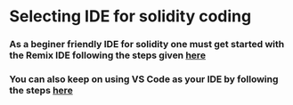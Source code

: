 # Selecting IDE for solidity coding

### As a beginer friendly IDE for solidity one must get started with the Remix IDE following the steps given [here](https://github.com/hamzagilani8/Learn-Web3.0/tree/main/Step00_Getting_started/Remix_IDE)

### You can also keep on using VS Code as your IDE by following the steps [here](https://github.com/hamzagilani8/Learn-Web3.0/tree/main/Step00_Getting_started/VS_Code)